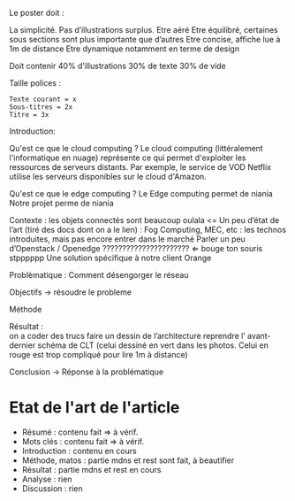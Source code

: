 Le poster doit : 
	
La simplicité. Pas d’illustrations surplus.
Etre aéré
Etre équilibré, certaines sous sections sont plus importante que d’autres
Etre concise, affiche lue à 1m de distance
Etre dynamique notamment en terme de design

Doit contenir 40% d’illustrations
	         30% de texte
	         30% de vide

Taille polices : 

	Texte courant = x
	Sous-titres = 2x
	Titre = 3x

Introduction: 

Qu'est ce que le cloud computing ?
Le cloud computing (littéralement l'informatique en nuage) représente ce qui permet  d'exploiter les ressources de serveurs distants. Par exemple, le service de VOD Netflix utilise les serveurs disponibles sur le cloud d'Amazon.

Qu'est ce que le edge computing ?
Le Edge computing permet de niania
Notre projet perme de niania


Contexte : les objets connectés sont beaucoup oulala <= Un peu d’état de l’art (tiré des docs dont on a le lien) : 
Fog Computing, MEC, etc : les technos introduites, mais pas encore entrer dans le marché
Parler un peu d’Openstack / Openedge ?????????????????????? ⇐ bouge ton souris stpppppp
Une solution spécifique à notre client Orange

Problèmatique : Comment désengorger le réseau

Objectifs -> résoudre le probleme

Méthode

Résultat :  
on a coder des trucs
faire un dessin de l’architecture
reprendre l’ avant-dernier schéma de CLT (celui dessiné en vert dans les photos. Celui en rouge est trop compliqué pour lire 1m à distance)

Conclusion -> Réponse à la problématique

# Etat de l'art de l'article
- Résumé : contenu fait => à vérif.
- Mots clés : contenu fait => à vérif.
- Introduction : contenu en cours
- Méthode, matos : partie mdns et rest sont fait, à beautifier
- Résultat : partie mdns et rest en cours
- Analyse : rien
- Discussion : rien
